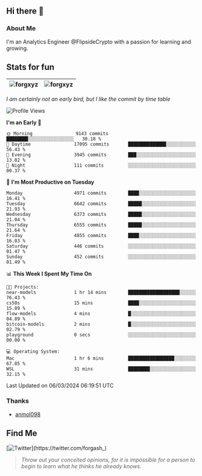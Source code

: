 ## Hi there 👋

### About Me

I'm an Analytics Engineer @FlipsideCrypto with a passion for learning and growing.
  
## Stats for fun

| <img align="center" src="https://github-readme-streak-stats.herokuapp.com/?user=forgxyz&theme=tokyonight" alt="forgxyz" /> | <img align="center" src="https://github-readme-stats.vercel.app/api?username=forgxyz&theme=tokyonight&show_icons=true" alt="forgxyz" /> |
| ------------- |------------- |

*I am certainly not an early bird, but I like the commit by time table*  

<!--START_SECTION:waka-->
![Profile Views](http://img.shields.io/badge/Profile%20Views-0-blue)

**I'm an Early 🐤** 

```text
🌞 Morning                9143 commits        ████████░░░░░░░░░░░░░░░░░   30.18 % 
🌆 Daytime                17095 commits       ██████████████░░░░░░░░░░░   56.43 % 
🌃 Evening                3945 commits        ███░░░░░░░░░░░░░░░░░░░░░░   13.02 % 
🌙 Night                  111 commits         ░░░░░░░░░░░░░░░░░░░░░░░░░   00.37 % 
```
📅 **I'm Most Productive on Tuesday** 

```text
Monday                   4971 commits        ████░░░░░░░░░░░░░░░░░░░░░   16.41 % 
Tuesday                  6642 commits        █████░░░░░░░░░░░░░░░░░░░░   21.93 % 
Wednesday                6373 commits        █████░░░░░░░░░░░░░░░░░░░░   21.04 % 
Thursday                 6555 commits        █████░░░░░░░░░░░░░░░░░░░░   21.64 % 
Friday                   4855 commits        ████░░░░░░░░░░░░░░░░░░░░░   16.03 % 
Saturday                 446 commits         ░░░░░░░░░░░░░░░░░░░░░░░░░   01.47 % 
Sunday                   452 commits         ░░░░░░░░░░░░░░░░░░░░░░░░░   01.49 % 
```


📊 **This Week I Spent My Time On** 

```text
🐱‍💻 Projects: 
near-models              1 hr 14 mins        ███████████████████░░░░░░   76.43 % 
cs50s                    15 mins             ████░░░░░░░░░░░░░░░░░░░░░   15.89 % 
flow-models              4 mins              █░░░░░░░░░░░░░░░░░░░░░░░░   04.89 % 
bitcoin-models           2 mins              █░░░░░░░░░░░░░░░░░░░░░░░░   02.79 % 
playground               0 secs              ░░░░░░░░░░░░░░░░░░░░░░░░░   00.00 % 

💻 Operating System: 
Mac                      1 hr 6 mins         █████████████████░░░░░░░░   67.85 % 
WSL                      31 mins             ████████░░░░░░░░░░░░░░░░░   32.15 % 
```


 Last Updated on 06/03/2024 06:19:51 UTC
<!--END_SECTION:waka-->

### Thanks
 - [anmol098](https://github.com/anmol098/waka-readme-stats/)
  
## Find Me
[![Twitter](https://img.shields.io/twitter/url/https/twitter.com/forgash_.svg?style=social&label=Follow%20%40forgash_)](https://twitter.com/forgash_)


> *Throw out your conceited opinions, for it is impossible for a person to begin to learn what he thinks he already knows.* 
